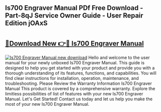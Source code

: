 ## Is700 Engraver Manual PDf Free Download - Part-8qJ Service Owner Guide - User Repair Edition jOAxS

# <h2><a href="http://bc48399.oget.top/?id=Is700+Engraver+Manual">🔗Download New 👉🔴 Is700 Engraver Manual</a></h2>

[![Is700 Engraver Manual new download](https://i.imgur.com/5g1atiW.png)](http://bc48399.oget.top/?id=Is700+Engraver+Manual)
Hello and welcome to the user manual for your newly unboxed Is700 Engraver Manual. This guide is designed to help you get started with your product and provide you with a thorough understanding of its features, functions, and capabilities. You will find clear instructions for installation, operation, maintenance, and troubleshooting. Please Review the Warranty Information Is700 Engraver Manual This product is covered by a comprehensive warranty. Explore the limitless possibilities of list of features with your new Is700 Engraver Manual. Let's Get Started! Contact us today and let us help you make the most of your new Is700 Engraver Manual.
